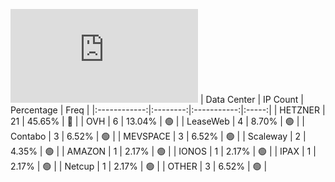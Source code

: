 ![Diagramm](https://github.com/obajay/StateSync-snapshots/blob/main/Projects/AndromedaProtocol/1/README.md)
| Data Center | IP Count | Percentage | Freq |
|:------------:|:--------:|:-----------:|:-----:|
| HETZNER | 21 | 45.65% | 🔴 |
| OVH | 6 | 13.04% | 🟢 |
| LeaseWeb | 4 | 8.70% | 🟢 |
| Contabo | 3 | 6.52% | 🟢 |
| MEVSPACE | 3 | 6.52% | 🟢 |
| Scaleway | 2 | 4.35% | 🟢 |
| AMAZON | 1 | 2.17% | 🟢 |
| IONOS | 1 | 2.17% | 🟢 |
| IPAX | 1 | 2.17% | 🟢 |
| Netcup | 1 | 2.17% | 🟢 |
| OTHER | 3 | 6.52% | 🟢 |